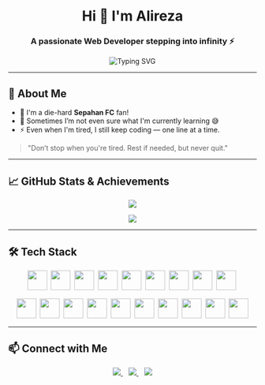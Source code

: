 <h1 align="center">Hi 👋 I'm Alireza</h1>
<h3 align="center">A passionate Web Developer stepping into infinity ⚡</h3>

<p align="center">
  <img src="https://readme-typing-svg.herokuapp.com?font=Fira+Code&size=28&pause=700&color=002873&center=true&vCenter=true&width=500&lines=Full-Stack+Developer;Sepahan+Fan+%F0%9F%92%9B;Always+Coding+Something+Cool!" alt="Typing SVG" />
</p>


---

## 🔮 About Me

- 💛 I'm a die-hard **Sepahan FC** fan!
- 🤔 Sometimes I’m not even sure what I'm currently learning 😅
- ⚡ Even when I'm tired, I still keep coding — one line at a time.

> "Don’t stop when you're tired. Rest if needed, but never quit."

---

## 📈 GitHub Stats & Achievements

<p align="center">
  <img src="https://github-readme-streak-stats.herokuapp.com?user=mrkeshi&theme=tokyonight&hide_border=true" />
</p>

<p align="center">
  <img src="https://github-profile-trophy.vercel.app/?username=mrkeshi&theme=algolia&row=2&column=4" />
</p>

---

## 🛠️ Tech Stack

<p align="center">
  <img src="https://cdn.jsdelivr.net/gh/devicons/devicon/icons/html5/html5-original-wordmark.svg" width="40" height="40" />&nbsp;
  <img src="https://cdn.jsdelivr.net/gh/devicons/devicon/icons/css3/css3-original-wordmark.svg" width="40" height="40" />&nbsp;
  <img src="https://cdn.jsdelivr.net/gh/devicons/devicon/icons/javascript/javascript-original.svg" width="40" height="40" />&nbsp;
  <img src="https://cdn.jsdelivr.net/gh/devicons/devicon/icons/typescript/typescript-original.svg" width="40" height="40" />&nbsp;
  <img src="https://cdn.jsdelivr.net/gh/devicons/devicon/icons/vuejs/vuejs-original-wordmark.svg" width="40" height="40" />&nbsp;
  <img src="https://cdn.jsdelivr.net/gh/devicons/devicon/icons/nuxtjs/nuxtjs-original.svg" width="40" height="40" />&nbsp;
  <img src="https://www.vectorlogo.zone/logos/tailwindcss/tailwindcss-icon.svg" width="40" height="40"/>&nbsp;
  <img src="https://cdn.jsdelivr.net/gh/devicons/devicon/icons/bootstrap/bootstrap-original-wordmark.svg" width="40" height="40" />&nbsp;
  <img src="https://cdn.jsdelivr.net/gh/devicons/devicon/icons/sass/sass-original.svg" width="40" height="40" />&nbsp;
</p>

<p align="center" style="margin-top: 5px;">
  <img src="https://cdn.jsdelivr.net/gh/devicons/devicon/icons/c/c-original.svg" width="40" height="40" />&nbsp;
  <img src="https://cdn.jsdelivr.net/gh/devicons/devicon/icons/java/java-original.svg" width="40" height="40" />&nbsp;
  <img src="https://cdn.jsdelivr.net/gh/devicons/devicon/icons/python/python-original.svg" width="40" height="40" />&nbsp;
  <img src="https://cdn.worldvectorlogo.com/logos/django.svg" width="40" height="40" />&nbsp;
  <img src="https://cdn.jsdelivr.net/gh/devicons/devicon/icons/mysql/mysql-original-wordmark.svg" width="40" height="40" />&nbsp;
  <img src="https://cdn.jsdelivr.net/gh/devicons/devicon/icons/sqlite/sqlite-original-wordmark.svg" width="40" height="40" />&nbsp;
  <img src="https://cdn.jsdelivr.net/gh/devicons/devicon/icons/mongodb/mongodb-original-wordmark.svg" width="40" height="40" />&nbsp;
  <img src="https://cdn.jsdelivr.net/gh/devicons/devicon/icons/neo4j/neo4j-original-wordmark.svg" width="40" height="40" />&nbsp;
  <img src="https://cdn.jsdelivr.net/gh/devicons/devicon/icons/webpack/webpack-original-wordmark.svg" width="40" height="40" />&nbsp;
  <img src="https://cdn.jsdelivr.net/gh/devicons/devicon/icons/vite/vite-original.svg" width="40" height="40" />
</p>

---

## 📫 Connect with Me

<p align="center">
  <a href="https://instagram.com/keshavarz_28" target="_blank">
    <img src="https://img.shields.io/badge/Instagram-%23E4405F.svg?logo=instagram&logoColor=white" />
  </a>
  &nbsp;&nbsp;
  <a href="https://twitter.com/" target="_blank">
    <img src="https://img.shields.io/badge/Twitter-%231DA1F2.svg?logo=twitter&logoColor=white" />
  </a>
  &nbsp;&nbsp;
  <a href="https://t.me/pares28" target="_blank">
    <img src="https://img.shields.io/badge/Telegram-2CA5E0?style=flat&logo=telegram&logoColor=white" />
  </a>
</p>
